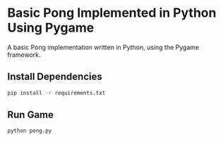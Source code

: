 # Basic Pong Implemented in Python Using Pygame

A basic Pong implementation written in Python, using the Pygame framework.

## Install Dependencies

```bash
pip install -r requirements.txt
```

## Run Game

```bash
python pong.py
```
